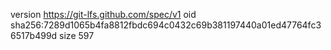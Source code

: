version https://git-lfs.github.com/spec/v1
oid sha256:7289d1065b4fa8812fbdc694c0432c69b381197440a01ed47764fc36517b499d
size 597
